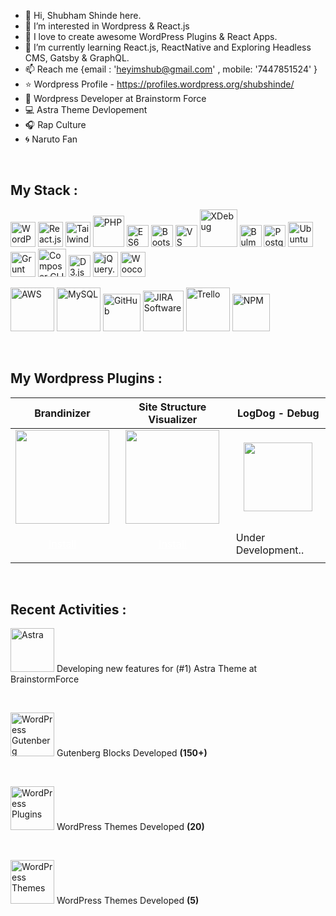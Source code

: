 
- 👋 Hi, Shubham Shinde here.
- 👀 I’m interested in Wordpress & React.js
- 💞️ I love to create awesome WordPress Plugins & React Apps.
- 🌱 I’m currently learning React.js, ReactNative and Exploring Headless CMS, Gatsby & GraphQL.
- 📫 Reach me {email : 'heyimshub@gmail.com' , mobile: '7447851524' }
- ⭐ Wordpress Profile - https://profiles.wordpress.org/shubshinde/
- 🌃 Wordpress Developer at Brainstorm Force
- 💻 Astra Theme Devlopement
- 🎧 Rap Culture
- 🌀 Naruto Fan

<br>

## My Stack : 
<img src="https://cdn.jsdelivr.net/gh/devicons/devicon/icons/wordpress/wordpress-plain.svg" width="40" title="WordPress">  <img src="https://cdn.jsdelivr.net/gh/devicons/devicon/icons/react/react-original-wordmark.svg" width="40" title="React.js"> <img src="https://cdn.jsdelivr.net/gh/devicons/devicon/icons/tailwindcss/tailwindcss-plain.svg" width="40" title="Tailwind.css"> <img src="https://cdn.jsdelivr.net/gh/devicons/devicon/icons/php/php-plain.svg" width="50" title="PHP"> <img src="https://cdn.jsdelivr.net/gh/devicons/devicon/icons/javascript/javascript-plain.svg" width="35" title="ES6 Javascript"> <img src="https://cdn.jsdelivr.net/gh/devicons/devicon/icons/bootstrap/bootstrap-original.svg" width="35" title="Bootstrap.css"> <img src="https://cdn.jsdelivr.net/gh/devicons/devicon/icons/vscode/vscode-original.svg" width="35" title="VS Code"> <img src="https://upload.wikimedia.org/wikipedia/commons/thumb/c/c3/Xdebug_Logo.svg/1200px-Xdebug_Logo.svg.png" width="60" title="XDebug"> <img src="https://cdn.jsdelivr.net/gh/devicons/devicon/icons/bulma/bulma-plain.svg" width="35" title="Bulma.css"> <img src="https://cdn.jsdelivr.net/gh/devicons/devicon/icons/postgresql/postgresql-original.svg" width="35" title="PostgreSQL"> <img src="https://cdn.jsdelivr.net/gh/devicons/devicon/icons/ubuntu/ubuntu-plain-wordmark.svg" width="40" title="Ubuntu" > <img src="https://cdn.jsdelivr.net/gh/devicons/devicon/icons/grunt/grunt-original-wordmark.svg" width="40" title="Grunt CLI"> <img src="https://cdn.jsdelivr.net/gh/devicons/devicon/icons/composer/composer-original.svg" width="45" title="Composer CLI"> <img src="https://cdn.jsdelivr.net/gh/devicons/devicon/icons/d3js/d3js-original.svg" width="35" title="D3.js"> <img src="https://cdn.jsdelivr.net/gh/devicons/devicon/icons/jquery/jquery-plain-wordmark.svg" width="40" title="jQuery.js">  <img src="https://cdn.jsdelivr.net/gh/devicons/devicon/icons/woocommerce/woocommerce-plain-wordmark.svg" width="40" title="Woocommerce">

<img src="https://cdn.jsdelivr.net/gh/devicons/devicon/icons/amazonwebservices/amazonwebservices-plain-wordmark.svg" width="70" title="AWS"> <img src="https://cdn.jsdelivr.net/gh/devicons/devicon/icons/mysql/mysql-original-wordmark.svg" width="70" title="MySQL">
<img src="https://cdn.jsdelivr.net/gh/devicons/devicon/icons/git/git-plain-wordmark.svg" width="60" title="GitHub">  <img src="https://cdn.jsdelivr.net/gh/devicons/devicon/icons/jira/jira-original-wordmark.svg" width="65" title="JIRA Software">   <img src="https://cdn.jsdelivr.net/gh/devicons/devicon/icons/trello/trello-plain-wordmark.svg" width="70" title="Trello" > <img src="https://cdn.jsdelivr.net/gh/devicons/devicon/icons/npm/npm-original-wordmark.svg" width="60" title="NPM"> 

<br>

##  My Wordpress Plugins : 

| Brandinizer | Site Structure Visualizer | LogDog - Debug |
|-------------|-------------|-------------|
| <center><img src="https://ps.w.org/brandinizer/assets/icon-256x256.png?rev=2560894" width="150"></center> | <center><img src="https://i.imgur.com/kb8eYDm.png" width="150"></center> | <center><img src="https://i.imgur.com/lK38qkX.png" align="center" width="110"></center> |
| <p align="center" ><a style="color: white;" href="https://wordpress.org/plugins/brandinizer/">Install</a> </p> | <p align="center" ><a style="color: white;" href="https://wordpress.org/plugins/site-structure-visualizer/">Install</a></p> | Under Development.. |

<br>

## Recent Activities : 

<img src="https://s3-eu-west-1.amazonaws.com/tpd/logos/5de7c0981d560f0001d69f95/0x0.png" width="70" title="Astra"> Developing new features for (#1) Astra Theme at BrainstormForce

<br>

<img src="https://miro.medium.com/max/600/1*ZHHTwZ9RA33EoiAwJayeXA.png" width="70" title="WordPress Gutenberg"> Gutenberg Blocks Developed <b>(150+)</b>

<br>

<img src="http://www.wpstuffs.com/wp-content/uploads/2013/02/wordpress-plugins.png" width="70" title="WordPress Plugins"> WordPress Themes Developed <b>(20)</b>

<br>

<img src="https://icons-for-free.com/iconfiles/png/512/browser+design+graphic+responsive+website+icon-1320165752320239858.png" width="70" title="WordPress Themes"> WordPress Themes Developed  <b>(5)</b>
